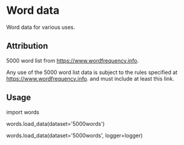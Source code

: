 Word data
=========

Word data for various uses.


Attribution
-----------

5000 word list from https://www.wordfrequency.info.

Any use of the 5000 word list data is subject to the rules specified at https://www.wordfrequency.info. and must include at least this link.

Usage
-----

import words

words.load_data(dataset='5000words')

words.load_data(dataset='5000words', logger=logger)
